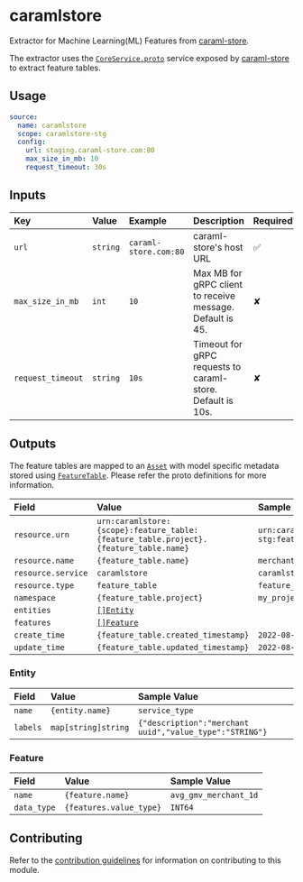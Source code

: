 # caramlstore

Extractor for Machine Learning(ML) Features from [caraml-store][caraml-store].

The extractor uses the [`CoreService.proto`][coreservice.proto] service exposed by 
[caraml-store][caraml-store] to extract feature tables.

## Usage

```yaml
source:
  name: caramlstore
  scope: caramlstore-stg
  config:
    url: staging.caraml-store.com:80
    max_size_in_mb: 10
    request_timeout: 30s
```

## Inputs

| Key               | Value    | Example               | Description                                                | Required? |
|:------------------|:---------|:----------------------|:-----------------------------------------------------------|:----------|
| `url`             | `string` | `caraml-store.com:80` | caraml-store's host URL                                    | ✅         |
| `max_size_in_mb`  | `int`    | `10`                  | Max MB for gRPC client to receive message. Default is 45.  | ✘          |
| `request_timeout` | `string` | `10s`                 | Timeout for gRPC requests to caraml-store. Default is 10s. | ✘         |

## Outputs

The feature tables are mapped to an [`Asset`][proton-asset] with model specific
metadata stored using [`FeatureTable`][proton-featuretable]. Please refer 
the proto definitions for more information.

| Field              | Value                                                                                | Sample Value                                                                         |
|:-------------------|:-------------------------------------------------------------------------------------|:-------------------------------------------------------------------------------------|
| `resource.urn`     | `urn:caramlstore:{scope}:feature_table:{feature_table.project}.{feature_table.name}` | `urn:caramlstore:caramlstore-stg:feature_table:my_project.merchant_uuid_t2_discovery` |
| `resource.name`    | `{feature_table.name}`                                                               | `merchant_uuid_t2_discovery`                                                         |
| `resource.service` | `caramlstore`                                                                        | `caramlstore`                                                                        |
| `resource.type`    | `feature_table`                                                                      | `feature_table`                                                                      |
| `namespace`        | `{feature_table.project}`                                                            | `my_project`                                                                         |
| `entities`         | [`[]Entity`](#entity)                                                                |                                                                                      |
| `features`         | [`[]Feature`](#feature)                                                              |                                                                                      |
| `create_time`      | `{feature_table.created_timestamp}`                                                  | `2022-08-08T03:17:54Z`                                                               |
| `update_time`      | `{feature_table.updated_timestamp}`                                                  | `2022-08-08T03:57:54Z`                                                               |

### Entity

| Field    | Value               | Sample Value                                            |
|:---------|:--------------------|:--------------------------------------------------------|
| `name`   | `{entity.name}`     | `service_type`                                          |
| `labels` | `map[string]string` | `{"description":"merchant uuid","value_type":"STRING"}` |

### Feature

| Field       | Value                   | Sample Value          |
|:------------|:------------------------|:----------------------|
| `name`      | `{feature.name}`        | `avg_gmv_merchant_1d` |
| `data_type` | `{features.value_type}` | `INT64`               |

## Contributing

Refer to the [contribution guidelines](../../../docs/docs/contribute/guide.md#adding-a-new-extractor) 
for information on contributing to this module.

[caraml-store]: https://github.com/caraml-dev/caraml-store
[coreservice.proto]: https://github.com/caraml-dev/caraml-store/blob/v0.1.1/caraml-store-protobuf/src/main/proto/feast/core/CoreService.proto#L12
[proton-asset]: https://github.com/odpf/proton/blob/fabbde8/odpf/assets/v1beta2/asset.proto#L14
[proton-featuretable]: https://github.com/odpf/proton/blob/fabbde8/odpf/assets/v1beta2/feature_table.proto#L32
